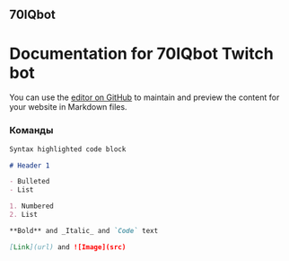 ## 70IQbot

# Documentation for 70IQbot Twitch bot

You can use the [editor on GitHub](https://github.com/just4ius/70IQbot_docs/edit/main/docs/index.md) to maintain and preview the content for your website in Markdown files.

### Команды

```markdown
Syntax highlighted code block

# Header 1

- Bulleted
- List

1. Numbered
2. List

**Bold** and _Italic_ and `Code` text

[Link](url) and ![Image](src)
```

